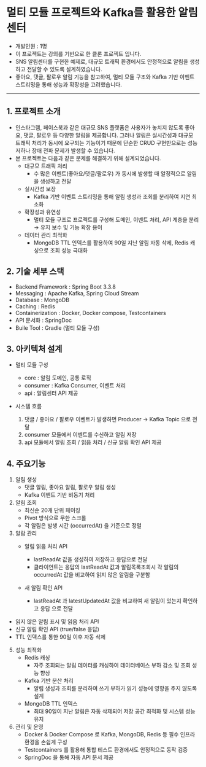# 멀티 모듈 프로젝트와 Kafka를 활용한 알림 센터


- 개발인원 : 1명
- 이 프로젝트는 강의를 기반으로 한 클론 프로젝트 입니다.
- SNS 알림센터를 구현한 예제로, 대규모 트래픽 환경에서도 안정적으로 알림을 생성하고 전달할 수 있도록 설계하였습니다.
- 좋아요, 댓글, 팔로우 알림 기능을 참고하여, 멀티 모듈 구조와 Kafka 기반 이벤트 스트리밍을 통해 성능과 확장성을 고려했습니다.


---


## 1. 프로젝트 소개

- 인스타그램, 페이스북과 같은 대규모 SNS 플랫폼은 사용자가 놓치지 않도록 좋아요, 댓글, 팔로우 등 다양한 알림을 제공합니다.  그러나 알림은 실시간성과 대규모 트래픽 처리가 동시에 요구되는 기능이기 때문에 단순한 CRUD 구현만으로는 성능 저하나 장애 전파 문제가 발생할 수 있습니다.
- 본 프로젝트는 다음과 같은 문제를 해결하기 위해 설계되었습니다.
    - 대규모 트래픽 처리
        - 수 많은 이벤트(좋아요/댓글/팔로우) 가 동시에 발생할 때 알정적으로 알림을 생성하고 전달
    - 실시간성 보장
        - Kafka 기반 이벤트 스트리밍을 통해 알림 생성과 조회를 분리하여 지연 최소화
    - 확장성과 유연성
        - 멀티 모듈 구조로 프로젝트를 구성해 도메인, 이벤트 처리, API 계층을 분리 → 유지 보수 및 기능 확장 용이
    - 데이터 관리 최적화
        - MongoDB TTL 인덱스를 활용하여 90일 지난 알림 자동 삭제, Redis 캐싱으로 조회 성능 극대화


## 2. 기술 세부 스택

- Backend Framework : Spring Boot 3.3.8
- Messaging : Apache Kafka, Spring Cloud Stream
- Database : MongoDB
- Caching : Redis
- Containerization : Docker, Docker compose, Testcontainers
- API 문서화 :  SpringDoc
- Buile Tool : Gradle (멀티 모듈 구성)ㅤ


## 3. 아키텍처 설계

- 멀티 모듈 구성
    - core : 알림 도메인, 공통 로직
    - consumer :  Kafka Consumer,  이벤트 처리
    - api : 알림센터 API 제공

- 시스템 흐름
  1. 댓글 / 좋아요 / 팔로우 이벤트가 발생하면 Producer → Kafka Topic 으로 전달
  2. consumer 모듈에서 이벤트를 수신하고 알림 저장
  3. api 모듈에서 알림 조회 / 읽음 처리 / 신규 알림 확인 API 제공
    ㅤ

## 4. 주요기능

1. 알림 생성
    - 댓글 알림, 좋아요 알림, 팔로우 알림 생성
    - Kafka 이벤트 기반 비동기 처리
2. 알림 조회
    - 최신순 20개 단위 페이징
    - Pivot 방식으로 무한 스크롤
    - 각 알림은 발생 시간 (occurredAt) 을 기준으로 정렬
3. 알람 관리
   - 알림 읽음 처리 API
     - lastReadAt 값을 생성하여 저장하고 응답으로 전달
     - 클라이언트는 응답의 lastReadAt 값과 알림목록조회시 각 알림의 occurredAt 값을 비교하여 읽지 않은 알림을 구분함

   - 새 알림 확인 API
     - lastReadAt 과 latestUpdatedAt 값을 비교하여 새 알림이 있는지 확인하고 응답 으로 전달

  - 읽지 않은 알림 표시 및 읽음 처리 API
  - 신규 알림 확인 API (true/false 응답)
  - TTL 인덱스를 통한 90일 이후 자동 삭제
5. 성능 최적화
    - Redis 캐싱
        - 자주 조회되는 알림 데이터를 캐싱하여 데이터베이스 부하 감소 및 조회 성능 향상
    - Kafka 기반 분산 처리
        - 알림 생성과 조회를 분리하여 쓰기 부하가 읽기 성능에 영향을 주지 않도록 설계
    - MongoDB TTL 인덱스
        - 최대 90일이 지난 알림은 자동 삭제되어 저장 공간 최적화 및 시스템 성능 유지
6. 관리 및 운영
    - Docker & Docker Compose 로 Kafka, MongoDB, Redis 등 필수 인프라 환경을 손쉽게 구성
    - Testcontainers 를 활용해 통합 테스트 환경에서도 안정적으로 동작 검증
    - SpringDoc 을 통해 자동 API 문서 제공
